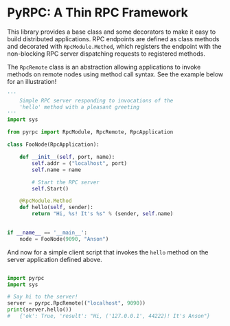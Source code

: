 PyRPC: A Thin RPC Framework
===

This library provides a base class and some decorators to make it easy to build distributed applications. RPC endpoints are defined as class methods and decorated with ```RpcModule.Method```, which registers the endpoint with the non-blocking RPC server dispatching requests to registered methods. 

The ```RpcRemote``` class is an abstraction allowing applications to invoke methods on remote nodes using method call syntax. See the example below for an illustration!

```python
'''
    Simple RPC server responding to invocations of the
    'hello' method with a pleasant greeting
'''
import sys

from pyrpc import RpcModule, RpcRemote, RpcApplication

class FooNode(RpcApplication):

    def __init__(self, port, name):
        self.addr = ("localhost", port)
        self.name = name

        # Start the RPC server
        self.Start()

    @RpcModule.Method
    def hello(self, sender):
        return "Hi, %s! It's %s" % (sender, self.name)

    
if __name__ == '__main__':
    node = FooNode(9090, "Anson")
```

And now for a simple client script that invokes the ```hello``` method on the server application defined above.

```python

import pyrpc
import sys

# Say hi to the server!
server = pyrpc.RpcRemote(("localhost", 9090))
print(server.hello())
#   {'ok': True, 'result': "Hi, ('127.0.0.1', 44222)! It's Anson"}
```

